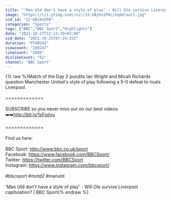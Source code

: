 ```yaml
---
title: "'Man Utd don't have a style of play' - Will Ole survive Liverpool capitulation? | BBC Sport"
image: "https:\/\/i.ytimg.com\/vi\/I2-GNjKn2PA\/hqdefault.jpg"
vid_id: "I2-GNjKn2PA"
categories: "Sports"
tags: ["BBC","BBC Sport","Highlights"]
date: "2021-10-27T12:13:20+03:00"
vid_date: "2021-10-25T07:29:35Z"
duration: "PT4M34S"
viewcount: "168247"
likeCount: "2680"
dislikeCount: "62"
channel: "BBC Sport"
---
```

{% raw %}Match of the Day 2 pundits Ian Wright and Micah Richards question Manchester United's style of play following a 5-0 defeat to rivals Liverpool.<br /><br />=============<br /><br />SUBSCRIBE so you never miss out on our best videos<br />➡️➡️<a rel="nofollow" target="blank" href="http://bit.ly/1sFodyu">http://bit.ly/1sFodyu</a> <br /><br />=============<br /><br />Find us here: <br /><br />BBC Sport: <a rel="nofollow" target="blank" href="http://www.bbc.co.uk/sport">http://www.bbc.co.uk/sport</a> <br />Facebook: <a rel="nofollow" target="blank" href="https://www.facebook.com/BBCSport/">https://www.facebook.com/BBCSport/</a> <br />Twitter: <a rel="nofollow" target="blank" href="https://twitter.com/BBCSport">https://twitter.com/BBCSport</a> <br />Instagram: <a rel="nofollow" target="blank" href="https://www.instagram.com/bbcsport/">https://www.instagram.com/bbcsport/</a><br /><br />#bbcsport #motd2 #manutd<br /><br />'Man Utd don't have a style of play' - Will Ole survive Liverpool capitulation? | BBC Sport{% endraw %}
